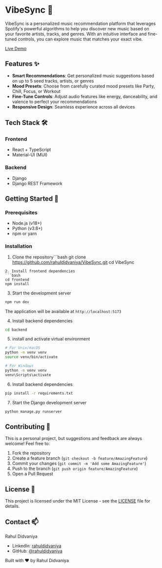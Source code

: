 # VibeSync 🎵

VibeSync is a personalized music recommendation platform that leverages Spotify's powerful algorithms to help you discover new music based on your favorite artists, tracks, and genres. With an intuitive interface and fine-tuned controls, you can explore music that matches your exact vibe.

[Live Demo](https://vibesyncmusic.netlify.app/)

## Features ✨

- **Smart Recommendations**: Get personalized music suggestions based on up to 5 seed tracks, artists, or genres
- **Mood Presets**: Choose from carefully curated mood presets like Party, Chill, Focus, or Workout
- **Fine-Tune Controls**: Adjust audio features like energy, danceability, and valence to perfect your recommendations
- **Responsive Design**: Seamless experience across all devices

## Tech Stack 🛠️

### Frontend
- React + TypeScript
- Material-UI (MUI)

### Backend
- Django
- Django REST Framework


## Getting Started 🚀

### Prerequisites
- Node.js (v18+)
- Python (v3.8+)
- npm or yarn

### Installation

1. Clone the repository```bash
git clone https://github.com/rahuldidvaniya/VibeSync.git
cd VibeSync
```
2. Install frontend dependencies
```bash
cd frontend
npm install
```

3. Start the development server
```bash
npm run dev
```
The application will be available at `http://localhost:5173`

4. Install backend dependencies
```bash
cd backend
```
5. install and activate virtual environment
```bash
# For Unix/macOS
python -m venv venv
source venv/bin/activate

# For Windows
python -m venv venv
venv\Scripts\activate
```

6. Install backend dependencies
```bash
pip install -r requirements.txt
```

7. Start the Django development server
```bash
python manage.py runserver
```

## Contributing 🤝

This is a personal project, but suggestions and feedback are always welcome! Feel free to:

1. Fork the repository
2. Create a feature branch (`git checkout -b feature/AmazingFeature`)
3. Commit your changes (`git commit -m 'Add some AmazingFeature'`)
4. Push to the branch (`git push origin feature/AmazingFeature`)
5. Open a Pull Request

## License 📝

This project is licensed under the MIT License - see the [LICENSE](LICENSE) file for details.

## Contact 📫

Rahul Didvaniya
- LinkedIn: [rahuldidvaniya](https://www.linkedin.com/in/rahuldidvaniya/)
- GitHub: [@rahuldidvaniya](https://github.com/rahuldidvaniya)

Built with ❤️ by Rahul Didvaniya
